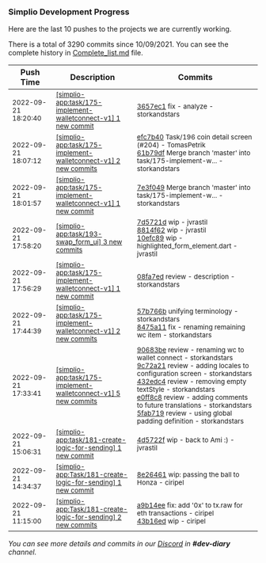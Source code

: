 
### Simplio Development Progress

Here are the last 10 pushes to the projects we are currently working.

There is a total of 3290 commits since 10/09/2021. You can see the complete history in
 [Complete_list.md](Complete_list.md) file.

| Push Time | Description | Commits |
| --- | --- | --- |
| <sub>2022-09-21 18:20:40</sub> | <sub>[[simplio-app:task/175\-implement\-walletconnect\-v1] 1 new commit](https://github.com/SimplioOfficial/simplio-app/commit/3657ec1dcdc9158948783ad8c8962d9c0b63d644)</sub> | <sub>[3657ec1](https://github.com/SimplioOfficial/simplio-app/commit/3657ec1dcdc9158948783ad8c8962d9c0b63d644) fix - analyze - storkandstars</sub> |
| <sub>2022-09-21 18:07:12</sub> | <sub>[[simplio-app:task/175\-implement\-walletconnect\-v1] 2 new commits](https://github.com/SimplioOfficial/simplio-app/compare/7e3f049e8040...61b79df84dba)</sub> | <sub>[efc7b40](https://github.com/SimplioOfficial/simplio-app/commit/efc7b40970f16888ed02788f32b0039f37a5e45d) Task/196 coin detail screen (#204) - TomasPetrik<br>[61b79df](https://github.com/SimplioOfficial/simplio-app/commit/61b79df84dbad221c415ab327d5ca2868de059a7) Merge branch 'master' into task/175-implement-w... - storkandstars</sub> |
| <sub>2022-09-21 18:01:57</sub> | <sub>[[simplio-app:task/175\-implement\-walletconnect\-v1] 1 new commit](https://github.com/SimplioOfficial/simplio-app/commit/7e3f049e8040a271dbbfa2ea72edd2c79c5c74e0)</sub> | <sub>[7e3f049](https://github.com/SimplioOfficial/simplio-app/commit/7e3f049e8040a271dbbfa2ea72edd2c79c5c74e0) Merge branch 'master' into task/175-implement-w... - storkandstars</sub> |
| <sub>2022-09-21 17:58:20</sub> | <sub>[[simplio-app:task/193\-swap\_form\_ui] 3 new commits](https://github.com/SimplioOfficial/simplio-app/compare/cdd41a33a1c3...10efc89c88cf)</sub> | <sub>[7d5721d](https://github.com/SimplioOfficial/simplio-app/commit/7d5721dc44c4442df8173be1c15789aadd37e618) wip - jvrastil<br>[8814f62](https://github.com/SimplioOfficial/simplio-app/commit/8814f62d63aff0901b6e850a5c89db4d878cde52) wip - jvrastil<br>[10efc89](https://github.com/SimplioOfficial/simplio-app/commit/10efc89c88cf0de7268a2114b51bee663b632a60) wip - highlighted_form_element.dart - jvrastil</sub> |
| <sub>2022-09-21 17:56:29</sub> | <sub>[[simplio-app:task/175\-implement\-walletconnect\-v1] 1 new commit](https://github.com/SimplioOfficial/simplio-app/commit/08fa7edc8d5ed1ed6dc7b78580caba2fa9550ea3)</sub> | <sub>[08fa7ed](https://github.com/SimplioOfficial/simplio-app/commit/08fa7edc8d5ed1ed6dc7b78580caba2fa9550ea3) review - description - storkandstars</sub> |
| <sub>2022-09-21 17:44:39</sub> | <sub>[[simplio-app:task/175\-implement\-walletconnect\-v1] 2 new commits](https://github.com/SimplioOfficial/simplio-app/compare/5fab719b58a4...8475a1176302)</sub> | <sub>[57b766b](https://github.com/SimplioOfficial/simplio-app/commit/57b766be4ed93b0f8be2d44a4404a58253e2a900) unifying terminology - storkandstars<br>[8475a11](https://github.com/SimplioOfficial/simplio-app/commit/8475a1176302b0acc6ac6be94b90ad228bdcb0b7) fix - renaming remaining wc item - storkandstars</sub> |
| <sub>2022-09-21 17:33:41</sub> | <sub>[[simplio-app:task/175\-implement\-walletconnect\-v1] 5 new commits](https://github.com/SimplioOfficial/simplio-app/compare/f0d2f155c87f...5fab719b58a4)</sub> | <sub>[90683be](https://github.com/SimplioOfficial/simplio-app/commit/90683bedd2abd731b455d0c2219f31b6e3e88d2c) review - renaming wc to wallet connect - storkandstars<br>[9c72a21](https://github.com/SimplioOfficial/simplio-app/commit/9c72a217fbf0ab19d23fcb1b6769209c26caf75f) review - adding locales to configuration screen - storkandstars<br>[432edc4](https://github.com/SimplioOfficial/simplio-app/commit/432edc4e392f230bc2245ff3a50ed8ac3d87379e) review - removing empty textStyle - storkandstars<br>[e0ff8c8](https://github.com/SimplioOfficial/simplio-app/commit/e0ff8c8bb6612a56126c75fac60535e2d663f556) review - adding comments to future translations - storkandstars<br>[5fab719](https://github.com/SimplioOfficial/simplio-app/commit/5fab719b58a44d89d9bd37c2dacae1f0cf3a8901) review - using global padding definition - storkandstars</sub> |
| <sub>2022-09-21 15:06:31</sub> | <sub>[[simplio-app:task/181\-create\-logic\-for\-sending] 1 new commit](https://github.com/SimplioOfficial/simplio-app/commit/4d5722f6ca914200913b431fe366896b94e7465c)</sub> | <sub>[4d5722f](https://github.com/SimplioOfficial/simplio-app/commit/4d5722f6ca914200913b431fe366896b94e7465c) wip - back to Ami :) - jvrastil</sub> |
| <sub>2022-09-21 14:34:37</sub> | <sub>[[simplio-app:Task/181\-create\-logic\-for\-sending] 1 new commit](https://github.com/SimplioOfficial/simplio-app/commit/8e26461c59690901d2fcfe02db0f854a8de7804c)</sub> | <sub>[8e26461](https://github.com/SimplioOfficial/simplio-app/commit/8e26461c59690901d2fcfe02db0f854a8de7804c) wip: passing the ball to Honza - ciripel</sub> |
| <sub>2022-09-21 11:15:00</sub> | <sub>[[simplio-app:Task/181\-create\-logic\-for\-sending] 2 new commits](https://github.com/SimplioOfficial/simplio-app/compare/19a2670613ec...43b16ed85a42)</sub> | <sub>[a9b14ee](https://github.com/SimplioOfficial/simplio-app/commit/a9b14eef60bd0b82ef6b8f699c9c95743008b720) fix: add '0x' to tx.raw for eth transactions - ciripel<br>[43b16ed](https://github.com/SimplioOfficial/simplio-app/commit/43b16ed85a42b2adf79f050c00ebb4414bf09557) wip - ciripel</sub> |

_You can see more details and commits in our [Discord](https://discord.gg/aKhjuwZmdP) in **#dev-diary** channel._
